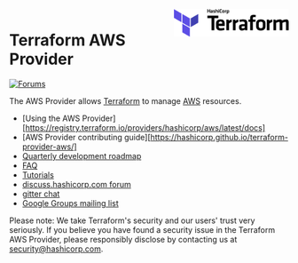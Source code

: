 <!-- markdownlint-disable first-line-h1 no-inline-html -->
<a href="https://terraform.io">
    <img src=".github/terraform_logo.svg" alt="Terraform logo" title="Terraform" align="right" height="50" />
</a>

# Terraform AWS Provider

[![Forums][discuss-badge]][discuss]

[discuss-badge]: https://img.shields.io/badge/discuss-terraform--aws-623CE4.svg?style=flat
[discuss]: https://discuss.hashicorp.com/c/terraform-providers/tf-aws/

The AWS Provider allows [Terraform](https://terraform.io) to manage [AWS](https://aws.amazon.com) resources.

- [Using the AWS Provider][https://registry.terraform.io/providers/hashicorp/aws/latest/docs]
- [AWS Provider contributing guide][https://hashicorp.github.io/terraform-provider-aws/]
- [Quarterly development roadmap](ROADMAP.md)
- [FAQ](https://hashicorp.github.io/terraform-provider-aws/faq/)
- [Tutorials](https://learn.hashicorp.com/collections/terraform/aws-get-started)
- [discuss.hashicorp.com forum](https://discuss.hashicorp.com/c/terraform-providers/tf-aws/)
- [gitter chat](https://gitter.im/hashicorp-terraform/Lobby)
- [Google Groups mailing list](http://groups.google.com/group/terraform-tool)

Please note: We take Terraform's security and our users' trust very seriously. If you believe you have found a security issue in the Terraform AWS Provider, please responsibly disclose by contacting us at security@hashicorp.com.

